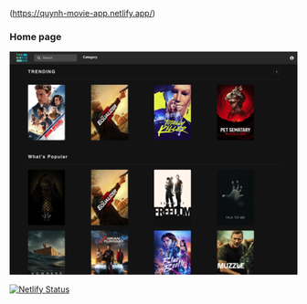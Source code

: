 (https://quynh-movie-app.netlify.app/)

### Home page

![screenshot](/screenshot.png)



[![Netlify Status](https://api.netlify.com/api/v1/badges/2457fb32-d5fe-4ec3-9cbd-8ac4209b0588/deploy-status)](https://app.netlify.com/sites/quiet-bavarois-8e87e7/deploys)


